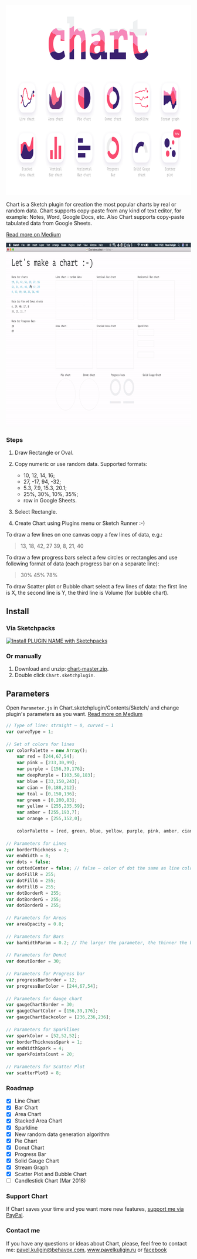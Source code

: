 <img width="888" height="517" src="images/chart-2x.png" title="Chart promo">

Chart is a Sketch plugin for creation the most popular charts by real or random data. Chart supports copy-paste from any kind of text editor, for example: Notes, Word, Google Docs, etc. Also Chart supports copy-paste tabulated data from Google Sheets.

[Read more on Medium](https://medium.com/@pavelkuligin/chart-the-most-powerful-data-visualization-plugin-for-sketch-6849155e09ab)

<img width="800" height="500" src="images/usage.gif" title="How to use Chart">

### Steps

1. Draw Rectangle or Oval. 
2. Copy numeric or use random data. Supported formats:
   - 10, 12, 14, 16;
   - 27, -17, 94, -32;
   - 5.3, 7.9, 15.3, 20.1;
   - 25%, 30%, 10%, 35%;
   - row in Google Sheets.

3. Select Rectangle.
4. Create Chart using Plugins menu or Sketch Runner :-)

To draw a few lines on one canvas copy a few lines of data, e.g.:
> 13, 18, 42, 27
> 39, 8, 21, 40

To draw a few progress bars select a few circles or rectangles and use following format of data (each progress bar on a separate line):
> 30%
> 45%
> 78%

To draw Scatter plot or Bubble chart select a few lines of data: the first line is X, the second line is Y, the third line is Volume (for bubble chart).


## Install

### Via Sketchpacks

[![Install PLUGIN NAME with Sketchpacks](http://sketchpacks-com.s3.amazonaws.com/assets/badges/sketchpacks-badge-install.png "Install Chart with Sketchpacks")](https://sketchpacks.com/pavelkuligin/chart/install)

### Or manually

1. Download and unzip: [chart-master.zip](https://github.com/pavelkuligin/chart/archive/master.zip).
2. Double click `Chart.sketchplugin`.


## Parameters

Open `Parameter.js` in Chart.sketchplugin/Contents/Sketch/ and change plugin's parameters as you want. [Read more on Medium](https://medium.com/sketch-app-sources/chart-2-6-a-lot-of-new-visualizations-negative-values-and-more-flexible-parameters-466eeb884da1)

```javascript
// Type of line: straight — 0, curved — 1
var curveType = 1;

// Set of colors for lines
var colorPalette = new Array();
	var red = [244,67,54];
	var pink = [233,30,99];
	var purple = [156,39,176];
	var deepPurple = [103,58,183];
	var blue = [33,150,243];
	var cian = [0,188,212];
	var teal = [0,150,136];
	var green = [0,200,83];
	var yellow = [255,235,59];
	var amber = [255,193,7];
	var orange = [255,152,0];

	colorPalette = [red, green, blue, yellow, purple, pink, amber, cian, deepPurple, teal, orange];

// Parameters for Lines
var borderThickness = 2;
var endWidth = 8;
var dots = false;
var cuttedCenter = false; // false — color of dot the same as line color; true — you can choose color of dot and dot border below;
var dotFillR = 255;
var dotFillG = 255;
var dotFillB = 255;  
var dotBorderR = 255;
var dotBorderG = 255;
var dotBorderB = 255; 

// Parameters for Areas
var areaOpacity = 0.8; 

// Parameters for Bars
var barWidthParam = 0.2; // The larger the parameter, the thinner the bar;

// Parameters for Donut
var donutBorder = 30;

// Parameters for Progress bar
var progressBarBorder = 12;
var progressBarColor = [244,67,54];

// Parameters for Gauge chart
var gaugeChartBorder = 30;
var gaugeChartColor = [156,39,176];
var gaugeChartBackcolor = [236,236,236];

// Parameters for Sparklines
var sparkColor = [52,52,52];
var borderThicknessSpark = 1;
var endWidthSpark = 4;
var sparkPointsCount = 20;

// Parameters for Scatter Plot
var scatterPlotD = 8; 
```


### Roadmap

- [x] Line Chart
- [x] Bar Chart
- [x] Area Chart
- [x] Stacked Area Chart
- [x] Sparkline
- [x] New random data generation algorithm
- [x] Pie Chart
- [x] Donut Chart
- [x] Progress Bar
- [x] Solid Gauge Chart
- [x] Stream Graph
- [x] Scatter Plot and Bubble Chart
- [ ] Candlestick Chart (Mar 2018)

### Support Chart

If Chart saves your time and you want more new features, [support me via PayPal](https://www.paypal.me/pavelkuligin/5usd).



### Contact me

If you have any questions or ideas about Chart, please, feel free to contact me:
pavel.kuligin@behavox.com, www.pavelkuligin.ru or [facebook](https://www.facebook.com/kuligin.pavel)

